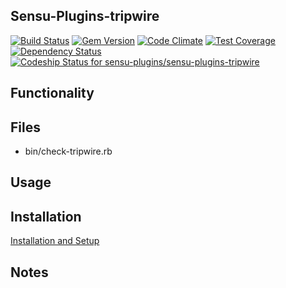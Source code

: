 ## Sensu-Plugins-tripwire

[ ![Build Status](https://travis-ci.org/sensu-plugins/sensu-plugins-tripwire.svg?branch=master)](https://travis-ci.org/sensu-plugins/sensu-plugins-tripwire)
[![Gem Version](https://badge.fury.io/rb/sensu-plugins-tripwire.svg)](http://badge.fury.io/rb/sensu-plugins-tripwire)
[![Code Climate](https://codeclimate.com/github/sensu-plugins/sensu-plugins-tripwire/badges/gpa.svg)](https://codeclimate.com/github/sensu-plugins/sensu-plugins-tripwire)
[![Test Coverage](https://codeclimate.com/github/sensu-plugins/sensu-plugins-tripwire/badges/coverage.svg)](https://codeclimate.com/github/sensu-plugins/sensu-plugins-tripwire)
[![Dependency Status](https://gemnasium.com/sensu-plugins/sensu-plugins-tripwire.svg)](https://gemnasium.com/sensu-plugins/sensu-plugins-tripwire)
[ ![Codeship Status for sensu-plugins/sensu-plugins-tripwire](https://codeship.com/projects/9cd33ec0-dc04-0132-3508-1e3fe125131b/status?branch=master)](https://codeship.com/projects/79859)

## Functionality

## Files
 * bin/check-tripwire.rb

## Usage

## Installation

[Installation and Setup](http://sensu-plugins.io/docs/installation_instructions.html)


## Notes
